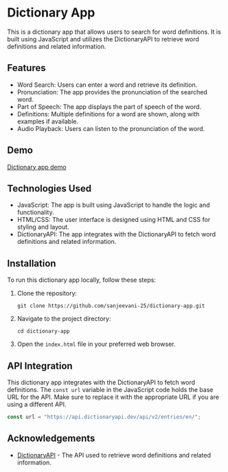 # Dictionary App

This is a dictionary app that allows users to search for word definitions. It is built using JavaScript and utilizes the DictionaryAPI to retrieve word definitions and related information.

## Features

- Word Search: Users can enter a word and retrieve its definition.
- Pronunciation: The app provides the pronunciation of the searched word.
- Part of Speech: The app displays the part of speech of the word.
- Definitions: Multiple definitions for a word are shown, along with examples if available.
- Audio Playback: Users can listen to the pronunciation of the word.

## Demo

[Dictionary app demo](https://github.com/sanjeevani-25/dictionary-app/assets/96921605/136350f1-bcf7-4e43-9f64-487dbc156f09)

## Technologies Used

- JavaScript: The app is built using JavaScript to handle the logic and functionality.
- HTML/CSS: The user interface is designed using HTML and CSS for styling and layout.
- DictionaryAPI: The app integrates with the DictionaryAPI to fetch word definitions and related information.

## Installation

To run this dictionary app locally, follow these steps:

1. Clone the repository:

   ```
   git clone https://github.com/sanjeevani-25/dictionary-app.git
   ```

2. Navigate to the project directory:

   ```
   cd dictionary-app
   ```

3. Open the `index.html` file in your preferred web browser.

## API Integration

This dictionary app integrates with the DictionaryAPI to fetch word definitions. The `const url` variable in the JavaScript code holds the base URL for the API. Make sure to replace it with the appropriate URL if you are using a different API.

```javascript
const url = "https://api.dictionaryapi.dev/api/v2/entries/en/";
```
## Acknowledgements

- [DictionaryAPI](https://dictionaryapi.dev/) - The API used to retrieve word definitions and related information.
